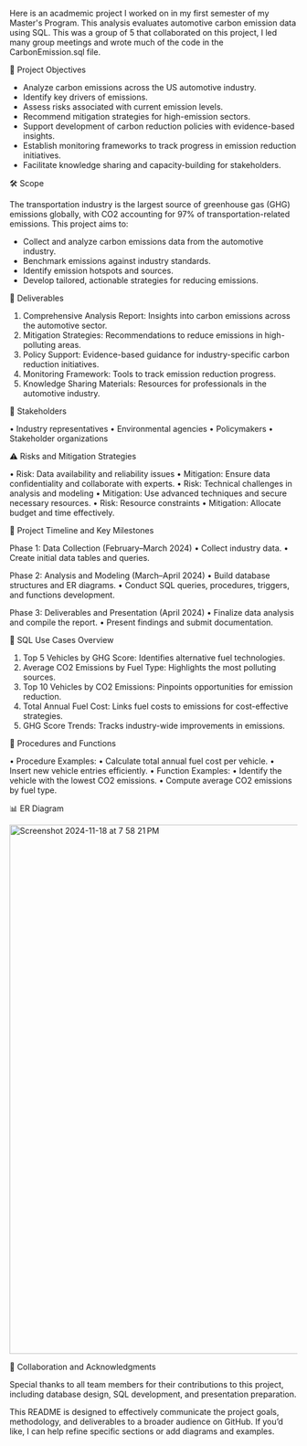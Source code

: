 Here is an acadmemic project I worked on in my first semester of my Master's Program. This analysis evaluates automotive carbon emission data using SQL. This was a group of 5 that collaborated on this project, I led many group meetings and wrote much of the code in the CarbonEmission.sql file. 

📌 Project Objectives

- Analyze carbon emissions across the US automotive industry.
- Identify key drivers of emissions.
- Assess risks associated with current emission levels.
- Recommend mitigation strategies for high-emission sectors.
- Support development of carbon reduction policies with evidence-based insights.
- Establish monitoring frameworks to track progress in emission reduction initiatives.
- Facilitate knowledge sharing and capacity-building for stakeholders.

🛠️ Scope

The transportation industry is the largest source of greenhouse gas (GHG) emissions globally, with CO2 accounting for 97% of transportation-related emissions. This project aims to:
- Collect and analyze carbon emissions data from the automotive industry.
- Benchmark emissions against industry standards.
- Identify emission hotspots and sources.
- Develop tailored, actionable strategies for reducing emissions.

📑 Deliverables

1.	Comprehensive Analysis Report: Insights into carbon emissions across the automotive sector.
2.	Mitigation Strategies: Recommendations to reduce emissions in high-polluting areas.
3.	Policy Support: Evidence-based guidance for industry-specific carbon reduction initiatives.
4.	Monitoring Framework: Tools to track emission reduction progress.
5.	Knowledge Sharing Materials: Resources for professionals in the automotive industry.

💼 Stakeholders

•	Industry representatives
•	Environmental agencies
•	Policymakers
•	Stakeholder organizations

⚠️ Risks and Mitigation Strategies

•	Risk: Data availability and reliability issues
•	Mitigation: Ensure data confidentiality and collaborate with experts.
•	Risk: Technical challenges in analysis and modeling
•	Mitigation: Use advanced techniques and secure necessary resources.
•	Risk: Resource constraints
•	Mitigation: Allocate budget and time effectively.

🔄 Project Timeline and Key Milestones

Phase 1: Data Collection (February–March 2024)
	•	Collect industry data.
	•	Create initial data tables and queries.

Phase 2: Analysis and Modeling (March–April 2024)
	•	Build database structures and ER diagrams.
	•	Conduct SQL queries, procedures, triggers, and functions development.

Phase 3: Deliverables and Presentation (April 2024)
	•	Finalize data analysis and compile the report.
	•	Present findings and submit documentation.

📝 SQL Use Cases Overview

1.	Top 5 Vehicles by GHG Score: Identifies alternative fuel technologies.
2.	Average CO2 Emissions by Fuel Type: Highlights the most polluting sources.
3.	Top 10 Vehicles by CO2 Emissions: Pinpoints opportunities for emission reduction.
4.	Total Annual Fuel Cost: Links fuel costs to emissions for cost-effective strategies.
5.	GHG Score Trends: Tracks industry-wide improvements in emissions.

🔧 Procedures and Functions

•	Procedure Examples:
•	Calculate total annual fuel cost per vehicle.
•	Insert new vehicle entries efficiently.
•	Function Examples:
•	Identify the vehicle with the lowest CO2 emissions.
•	Compute average CO2 emissions by fuel type.

📊 ER Diagram

<img width="927" alt="Screenshot 2024-11-18 at 7 58 21 PM" src="https://github.com/user-attachments/assets/1244660d-e117-41bf-95f5-3bed7a0b94f8">

🤝 Collaboration and Acknowledgments

Special thanks to all team members for their contributions to this project, including database design, SQL development, and presentation preparation.

This README is designed to effectively communicate the project goals, methodology, and deliverables to a broader audience on GitHub. If you’d like, I can help refine specific sections or add diagrams and examples.
